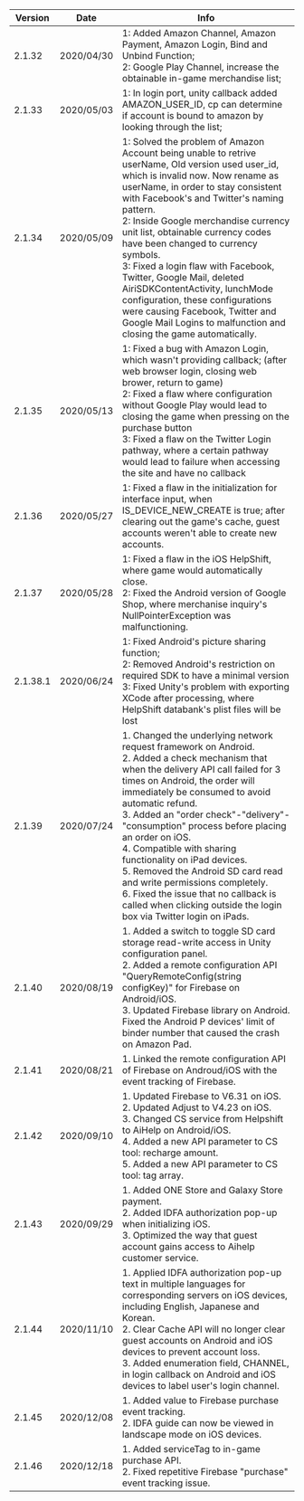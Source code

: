|  Version   |  Date  |  Info |
|  ----  | ----  |   ----  | 
| 2.1.32  | 2020/04/30 | 1: Added Amazon Channel, Amazon Payment, Amazon Login, Bind and Unbind Function;<br>2: Google Play Channel, increase the obtainable in-game merchandise list;   |
| 2.1.33   | 2020/05/03 | 1: In login port, unity callback added AMAZON_USER_ID, cp can determine if account is bound to amazon by looking through the list;  |
| 2.1.34   | 2020/05/09 | 1: Solved the problem of Amazon Account being unable to retrive userName, Old version used user_id, which is invalid now. Now rename as userName, in order to stay consistent with Facebook's and Twitter's naming pattern.<br>2: Inside Google merchandise currency unit list, obtainable currency codes have been changed to currency symbols.<br>3: Fixed a login flaw with Facebook, Twitter, Google Mail, deleted AiriSDKContentActivity, lunchMode configuration, these configurations were causing Facebook, Twitter and Google Mail Logins to malfunction and closing the game automatically.  |
| 2.1.35   | 2020/05/13 | 1: Fixed a bug with Amazon Login, which wasn't providing callback; (after web browser login, closing web brower, return to game)<br>2: Fixed a flaw where configuration without Google Play would lead to closing the game when pressing on the purchase button<br>3: Fixed a flaw on the Twitter Login pathway, where a certain pathway would lead to failure when accessing the site and have no callback  |
| 2.1.36  | 2020/05/27 | 1: Fixed a flaw in the initialization for interface input, when IS_DEVICE_NEW_CREATE is true; after clearing out the game's cache, guest accounts weren't able to create new accounts. |
| 2.1.37  | 2020/05/28 | 1: Fixed a flaw in the iOS HelpShift, where game would automatically close.<br>2: Fixed the Android version of Google Shop, where merchanise inquiry's NullPointerException was malfunctioning.  |
| 2.1.38.1  | 2020/06/24 | 1: Fixed Android's picture sharing function;<br>2: Removed Android's restriction on required SDK to have a minimal version<br>3: Fixed Unity's problem with exporting XCode after processing, where HelpShift databank's plist files will be lost |
| 2.1.39  | 2020/07/24 | 1. Changed the underlying network request framework on Android.<br>2. Added a check mechanism that when the delivery API call failed for 3 times on Android, the order will immediately be consumed to avoid automatic refund.<br>3. Added an "order check"-"delivery"-"consumption" process before placing an order on iOS.<br>4. Compatible with sharing functionality on iPad devices.<br>5. Removed the Android SD card read and write permissions completely.<br>6. Fixed the issue that no callback is called when clicking outside the login box via Twitter login on iPads. |
| 2.1.40  | 2020/08/19 | 1. Added a switch to toggle SD card storage read-write access in Unity configuration panel.<br>2. Added a remote configuration API "QueryRemoteConfig(string configKey)" for Firebase on Android/iOS.<br>3. Updated Firebase library on Android. Fixed the Android P devices' limit of binder number that caused the crash on Amazon Pad. |
| 2.1.41  | 2020/08/21 | 1. Linked the remote configuration API of Firebase on Androud/iOS with the event tracking of Firebase.  |
| 2.1.42  | 2020/09/10 | 1. Updated Firebase to V6.31 on iOS.<br>2. Updated Adjust to V4.23 on iOS.<br>3. Changed CS service from Helpshift to AiHelp on Android/iOS.<br>4. Added a new API parameter to CS tool: recharge amount.<br>5. Added a new API parameter to CS tool: tag array. |
| 2.1.43  | 2020/09/29 | 1. Added ONE Store and Galaxy Store payment.<br> 2. Added IDFA authorization pop-up when initializing iOS. <br> 3. Optimized the way that guest account gains access to Aihelp customer service.|
| 2.1.44  | 2020/11/10 | 1. Applied IDFA authorization pop-up text in multiple languages for corresponding servers on iOS devices, including English, Japanese and Korean. <br> 2. Clear Cache API will no longer clear guest accounts on Android and iOS devices to prevent account loss. <br> 3. Added enumeration field, CHANNEL, in login callback on Android and iOS devices to label user's login channel.|
| 2.1.45  | 2020/12/08 | 1. Added value to Firebase purchase event tracking. <br> 2. IDFA guide can now be viewed in landscape mode on iOS devices.|
| 2.1.46  | 2020/12/18 | 1. Added serviceTag to in-game purchase API. <br> 2. Fixed repetitive Firebase "purchase" event tracking issue.|

